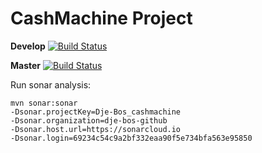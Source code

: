 # CashMachine Project
**Develop** [![Build Status](https://travis-ci.com/Dje-Bos/cashmachine.svg?branch=develop)](https://travis-ci.com/Dje-Bos/cashmachine)

**Master** [![Build Status](https://travis-ci.com/Dje-Bos/cashmachine.svg?branch=master)](https://travis-ci.com/Dje-Bos/cashmachine)  

Run sonar analysis:  
```
mvn sonar:sonar  
-Dsonar.projectKey=Dje-Bos_cashmachine 
-Dsonar.organization=dje-bos-github 
-Dsonar.host.url=https://sonarcloud.io 
-Dsonar.login=69234c54c9a2bf332eaa90f5e734bfa563e95850
```
